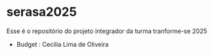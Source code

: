 # serasa2025
Esse é o repositório do projeto integrador da turma tranforme-se 2025


 - Budget : Cecilia Lima de Oliveira
 